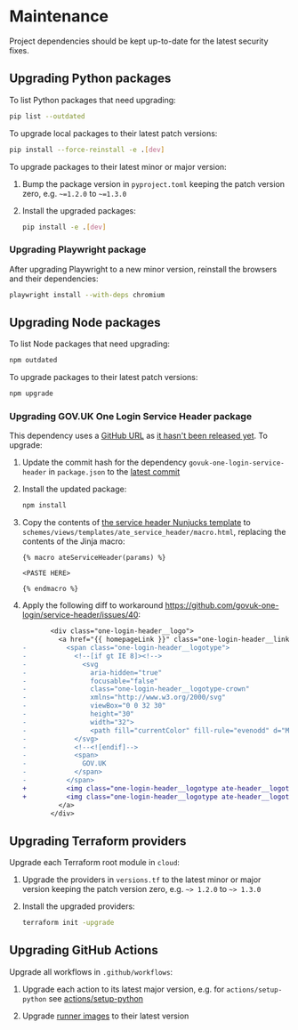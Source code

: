 # Maintenance

Project dependencies should be kept up-to-date for the latest security fixes.

## Upgrading Python packages

To list Python packages that need upgrading:

```bash
pip list --outdated
```

To upgrade local packages to their latest patch versions:

```bash
pip install --force-reinstall -e .[dev]
```

To upgrade packages to their latest minor or major version:

1. Bump the package version in `pyproject.toml` keeping the patch version zero, e.g. `~=1.2.0` to `~=1.3.0`

1. Install the upgraded packages:

   ```bash
   pip install -e .[dev]
   ```

### Upgrading Playwright package

After upgrading Playwright to a new minor version, reinstall the browsers and their dependencies:

```bash
playwright install --with-deps chromium
```

## Upgrading Node packages

To list Node packages that need upgrading:

```bash
npm outdated
```

To upgrade packages to their latest patch versions:

```bash
npm upgrade
```

### Upgrading GOV.UK One Login Service Header package

This dependency uses a [GitHub URL](https://docs.npmjs.com/cli/v10/configuring-npm/package-json#github-urls) as
[it hasn't been released yet](https://github.com/govuk-one-login/service-header/issues/46). To upgrade:

1. Update the commit hash for the dependency `govuk-one-login-service-header` in `package.json` to the
   [latest commit](https://github.com/govuk-one-login/service-header/commits/main/)

1. Install the updated package:

   ```bash
   npm install
   ```

1. Copy the contents of
   [the service header Nunjucks template](https://raw.githubusercontent.com/govuk-one-login/service-header/main/src/nunjucks/template.njk)
   to `schemes/views/templates/ate_service_header/macro.html`, replacing the contents of the Jinja macro:

   ```
   {% macro ateServiceHeader(params) %}

   <PASTE HERE>

   {% endmacro %}
   ```

1. Apply the following diff to workaround https://github.com/govuk-one-login/service-header/issues/40:

   ```diff
          <div class="one-login-header__logo">
            <a href="{{ homepageLink }}" class="one-login-header__link one-login-header__link--homepage">
   -          <span class="one-login-header__logotype">
   -            <!--[if gt IE 8]><!-->
   -              <svg
   -                aria-hidden="true"
   -                focusable="false"
   -                class="one-login-header__logotype-crown"
   -                xmlns="http://www.w3.org/2000/svg"
   -                viewBox="0 0 32 30"
   -                height="30"
   -                width="32">
   -                <path fill="currentColor" fill-rule="evenodd" d="M22.6 10.4c-1 .4-2-.1-2.4-1-.4-.9.1-2 1-2.4.9-.4 2 .1 2.4 1s-.1 2-1 2.4m-5.9 6.7c-.9.4-2-.1-2.4-1-.4-.9.1-2 1-2.4.9-.4 2 .1 2.4 1s-.1 2-1 2.4m10.8-3.7c-1 .4-2-.1-2.4-1-.4-.9.1-2 1-2.4.9-.4 2 .1 2.4 1s0 2-1 2.4m3.3 4.
   -            </svg>
   -            <!--<![endif]-->
   -            <span>
   -              GOV.UK
   -            </span>
   -          </span>
   +          <img class="one-login-header__logotype ate-header__logotype" src="{{ url_for('static', filename='ate-header/ATE_WHITE_LANDSCP_AW.png') }}" alt="Active Travel England"/>
   +          <img class="one-login-header__logotype ate-header__logotype--focus" src="{{ url_for('static', filename='ate-header/ATE_BLK_LANDSCP_AW.png') }}" alt="Active Travel England"/>
            </a>
          </div>
   ```

## Upgrading Terraform providers

Upgrade each Terraform root module in `cloud`:

1. Upgrade the providers in `versions.tf` to the latest minor or major version keeping the patch version zero,
   e.g. `~> 1.2.0` to `~> 1.3.0`

1. Install the upgraded providers:

   ```bash
   terraform init -upgrade
   ```

## Upgrading GitHub Actions

Upgrade all workflows in `.github/workflows`:

1. Upgrade each action to its latest major version, e.g. for `actions/setup-python` see [actions/setup-python](https://github.com/actions/setup-python/releases)

1. Upgrade [runner images](https://github.com/actions/runner-images) to their latest version
